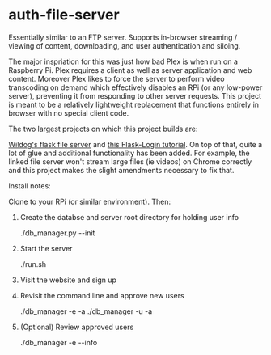 # auth-file-server

Essentially similar to an FTP server. Supports in-browser streaming / viewing of content, downloading, and user authentication and siloing.

The major inspriation for this was just how bad Plex is when run on a Raspberry Pi. Plex requires a client as well as server application and web content. Moreover Plex likes to force the server to perform video transcoding on demand which effectively disables an RPi (or any low-power server), preventing it from responding to other server requests. This project is meant to be a relatively lightweight replacement that functions entirely in browser with no special client code.

The two largest projects on which this project builds are:

[Wildog's flask file server](https://github.com/Wildog/flask-file-server) and [this Flask-Login tutorial](https://www.digitalocean.com/community/tutorials/how-to-add-authentication-to-your-app-with-flask-login). On top of that, quite a lot of glue and additional functionality has been added. For example, the linked file server won't stream large files (ie videos) on Chrome correctly and this project makes the slight amendments necessary to fix that.

Install notes:

Clone to your RPi (or similar environment). Then:

1. Create the databse and server root directory for holding user info

    ./db_manager.py --init

2. Start the server

    ./run.sh

3. Visit the website and sign up
4. Revisit the command line and approve new users

    ./db_manager -e <user-email> -a
    ./db_manager -u <user-name> -a

5. (Optional) Review approved users

    ./db_manager -e <email> --info
